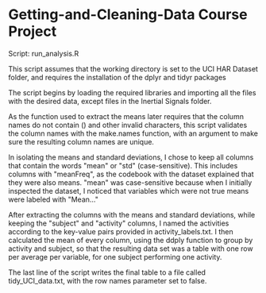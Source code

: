 # Getting-and-Cleaning-Data Course Project
Script: run_analysis.R

This script assumes that the working directory is set to the UCI HAR Dataset folder, and requires the installation of the dplyr and tidyr packages

The script begins by loading the required libraries and importing all the files with the desired data, except files in the Inertial Signals folder.

As the function used to extract the means later requires that the column names do not contain () and other  invalid characters, this script validates the column names with the make.names function, with an argument to make sure the resulting column names are unique.

In isolating the means and standard deviations, I chose to keep all columns that contain the words "mean" or "std" (case-sensitive). This includes columns with "meanFreq", as the codebook with the dataset explained that they were also means. "mean" was case-sensitive because when I initially inspected the dataset, I noticed that variables which were not true means were labeled with "Mean..."

After extracting the columns with the means and standard deviations, while keeping the "subject" and "activity" columns, I named the activities according to the key-value pairs provided in activity_labels.txt. I then calculated the mean of every column, using the ddply function to group by activity and subject, so that the resulting data set was a table with one row per average per variable, for one subject performing one activity.

The last line of the script writes the final table to a file called tidy_UCI_data.txt, with the row names parameter set to false.
